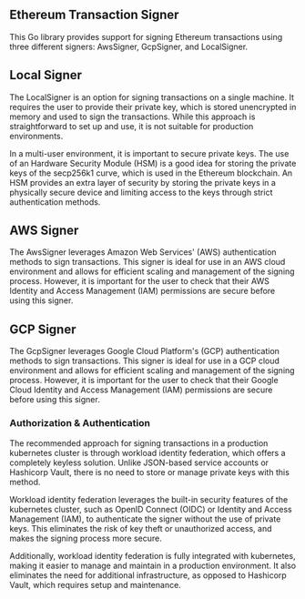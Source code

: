 ## Ethereum Transaction Signer

This Go library provides support for signing Ethereum transactions using three different signers: AwsSigner, GcpSigner, and LocalSigner.

## Local Signer

The LocalSigner is an option for signing transactions on a single machine. It requires the user to provide their private key, which is stored unencrypted in memory and used to sign the transactions. While this approach is straightforward to set up and use, it is not suitable for production environments.

In a multi-user environment, it is important to secure private keys. The use of an Hardware Security Module (HSM) is a good idea for storing the private keys of the secp256k1 curve, which is used in the Ethereum blockchain. An HSM provides an extra layer of security by storing the private keys in a physically secure device and limiting access to the keys through strict authentication methods.


## AWS Signer

The AwsSigner leverages Amazon Web Services' (AWS) authentication methods to sign transactions. This signer is ideal for use in an AWS cloud environment and allows for efficient scaling and management of the signing process. However, it is important for the user to check that their AWS Identity and Access Management (IAM) permissions are secure before using this signer.


## GCP Signer

The GcpSigner leverages Google Cloud Platform's (GCP) authentication methods to sign transactions. This signer is ideal for use in a GCP cloud environment and allows for efficient scaling and management of the signing process. However, it is important for the user to check that their Google Cloud Identity and Access Management (IAM) permissions are secure before using this signer.


### Authorization & Authentication

The recommended approach for signing transactions in a production kubernetes cluster is through workload identity federation, which offers a completely keyless solution. Unlike JSON-based service accounts or Hashicorp Vault, there is no need to store or manage private keys with this method.

Workload identity federation leverages the built-in security features of the kubernetes cluster, such as OpenID Connect (OIDC) or Identity and Access Management (IAM), to authenticate the signer without the use of private keys. This eliminates the risk of key theft or unauthorized access, and makes the signing process more secure.

Additionally, workload identity federation is fully integrated with kubernetes, making it easier to manage and maintain in a production environment. It also eliminates the need for additional infrastructure, as opposed to Hashicorp Vault, which requires setup and maintenance.


